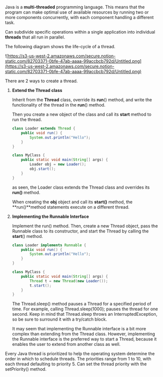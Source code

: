 Java is a **multi-threaded** programming language. This means that the program can make optimal use of available resources by running two or more components concurrently, with each component handling a different task.

Can subdivide specific operations within a single application into individual **threads** that all run in parallel.

The following diagram shows the life-cycle of a thread.

![https://s3-us-west-2.amazonaws.com/secure.notion-static.com/82703371-0bfe-47ab-aaaa-99accbcb792d/Untitled.png](https://s3-us-west-2.amazonaws.com/secure.notion-static.com/82703371-0bfe-47ab-aaaa-99accbcb792d/Untitled.png)

There are 2 ways to create a thread.

1.  **Extend the Thread class**
    
    Inherit from the **Thread** class, override its **run**() method, and write the functionality of the thread in the **run**() method.
    
    Then you create a new object of the class and call its **start** method to run the thread.
    
    ```java
    class Loader extends Thread {
    	public void run() {
    		System.out.println("Hello");
    	}
    }
    
    class MyClass {
    	public static void main(String[] args) {
    		Loader obj = new Loader();
    		obj.start();
    	}
    }
    ```
    
    as seen, the Loader class extends the Thread class and overrides its **run()** method.
    
    When creating the **obj** object and call its **start()** method, the \*\*run()\*\*method statements execute on a different thread.
    
2.  **Implementing the Runnable Interface**
    
    Implement the run() method. Then, create a new Thread object, pass the Runnable class to its constructor, and start the Thread by calling the **start**() method.
    
    ```java
    class Loader implements Runnable {
    	public void run() {
    		System.out.println("Hello");
    	}
    }
    
    class MyClass {
    	public static void main(String[] args) {
    		Thread t = new Thread(new Loader());
    		t.start();
    	}
    }
    ```
    
    The Thread.sleep() method pauses a Thread for a specified period of time. For example, calling Thread.sleep(1000); pauses the thread for one second. Keep in mind that Thread.sleep throws an InterruptedException, so be sure to surround it with a try/catch block.
    
    It may seem that implementing the Runnable interface is a bit more complex than extending from the Thread class. However, implementing the Runnable interface is the preferred way to start a Thread, because it enables the user to extend from another class as well.
    

Every Java thread is prioritized to help the operating system determine the order in which to schedule threads. The priorities range from 1 to 10, with each thread defaulting to priority 5. Can set the thread priority with the setPriority() method.